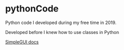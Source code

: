 # pythonCode
Python code I developed during my free time in 2019.

Developed before I knew how to use classes in Python

[SimpleGUI docs](https://simplequi.readthedocs.io/en/stable/index.html)
